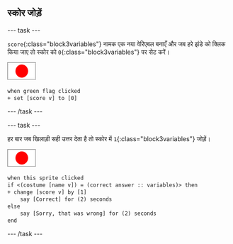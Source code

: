 ## स्कोर जोड़ें

--- task ---

`score`{:class="block3variables"} नामक एक नया वेरिएबल बनाएँ और जब हरे झंडे को क्लिक किया जाए तो स्कोर को `0`{:class="block3variables"} पर सेट करें।

![झंडा स्प्राइट](images/flag-sprite.png)

```blocks3
when green flag clicked
+ set [score v] to [0]
```

--- /task ---

--- task ---

हर बार जब खिलाड़ी सही उत्तर देता है तो स्कोर में `1`{:class="block3variables"} जोड़ें।

![झंडा स्प्राइट](images/flag-sprite.png)

```blocks3
when this sprite clicked
if <(costume [name v]) = (correct answer :: variables)> then
+ change [score v] by [1]
    say [Correct] for (2) seconds
else
    say [Sorry, that was wrong] for (2) seconds
end
```

--- /task ---